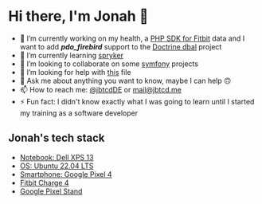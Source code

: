 # Hi there, I'm Jonah 👋

- 🔭 I’m currently working on my health, a [PHP SDK for Fitbit](https://github.com/jbtcd/fitbit-sdk-php) data and I want to add ***pdo_firebird*** support to the [Doctrine dbal](https://github.com/doctrine/dbal) project
- 🌱 I’m currently learning [spryker](https://github.com/spryker)
- 👯 I’m looking to collaborate on some [symfony](https://github.com/symfony) projects
- 🤔 I’m looking for help with [this](https://github.com/jbtcd/jbtcd/blob/master/README.md) file
- 💬 Ask me about anything you want to know, maybe I can help 🙃
- 📫 How to reach me: [@jbtcdDE](https://twitter.com/jbtcdDE) or [mail@jbtcd.me](mailto:mail@jbtcd.me)
- ⚡ Fun fact: I didn't know exactly what I was going to learn until I started my training as a software developer

## Jonah's tech stack
- [Notebook: Dell XPS 13](https://www.dell.com/de-de/shop/dell-notebooks/neu-xps-13-plus-laptop/spd/xps-13-9320-laptop/cn93352cc)
- [OS: Ubuntu 22.04 LTS](https://releases.ubuntu.com/22.04/)
- [Smartphone: Google Pixel 4](https://store.google.com/product/pixel_4)
- [Fitbit Charge 4](https://www.fitbit.com/global/us/products/trackers/charge4)
- [Google Pixel Stand](https://store.google.com/product/pixel_stand)
